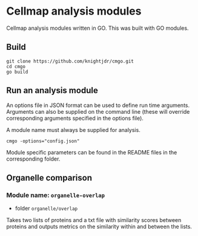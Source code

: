 # Cellmap analysis modules

Cellmap analysis modules written in GO. This was built with GO modules.

## Build

```
git clone https://github.com/knightjdr/cmgo.git
cd cmgo
go build
```

## Run an analysis module

An options file in JSON format can be used to define run time arguments. Arguments can also be supplied on the command line (these will override corresponding arguments specified in the options file).

A module name must always be supplied for analysis.

```
cmgo -options="config.json"
```

Module specific parameters can be found in the README files in the corresponding folder.

## Organelle comparison

### Module name: `organelle-overlap`

* folder `organelle/overlap`

Takes two lists of proteins and a txt file with similarity scores between proteins and outputs metrics on the similarity within and between the lists.
